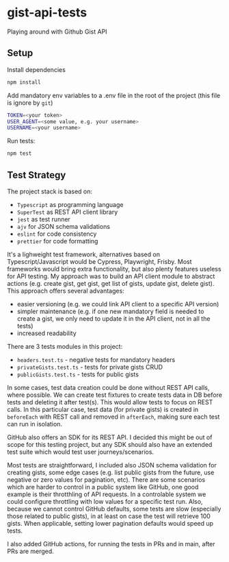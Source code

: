 # gist-api-tests

Playing around with Github Gist API

## Setup

Install dependencies

```bash
npm install
```

Add mandatory env variables to a .env file in the root of the project (this file is ignore by `git`)

```bash
TOKEN=<your token>
USER_AGENT=<some value, e.g. your username>
USERNAME=<your username>
```

Run tests:

```bash
npm test
```

## Test Strategy

The project stack is based on:

- `Typescript` as programming language
- `SuperTest` as REST API client library
- `jest` as test runner
- `ajv` for JSON schema validations
- `eslint` for code consistency
- `prettier` for code formatting

It's a lighweight test framework, alternatives based on Typescript/Javascript would be Cypress, Playwright, Frisby. Most frameworks would bring extra functionality, but also plenty features useless for API testing.
My approach was to build an API client module to abstract actions (e.g. create gist, get gist, get list of gists, update gist, delete gist). This approach offers several advantages:

- easier versioning (e.g. we could link API client to a specific API version)
- simpler maintenance (e.g. if one new mandatory field is needed to create a gist, we only need to update it in the API client, not in all the tests)
- increased readability

There are 3 tests modules in this project:

- `headers.test.ts` - negative tests for mandatory headers
- `privateGists.test.ts` - tests for private gists CRUD
- `publicGists.test.ts` - tests for public gists

In some cases, test data creation could be done without REST API calls, where possible. We can create test fixtures to create tests data in DB before tests and deleting it after test(s). This would allow tests to focus on REST calls. In this particular case, test data (for private gists) is created in `beforeEach` with REST call and removed in `afterEach`, making sure each test can run in isolation.

GitHub also offers an SDK for its REST API. I decided this might be out of scope for this testing project, but any SDK should also have an extended test suite which would test user journeys/scenarios.

Most tests are straightforward, I included also JSON schema validation for creating gists, some edge cases (e.g. list public gists from the future, use negative or zero values for pagination, etc). There are some scenarios which are harder to control in a public system like GitHub, one good example is their throtthling of API requests. In a controlable system we could configure throttling with low values for a specific test run.
Also, because we cannot control GitHub defaults, some tests are slow (especially those related to public gists), in at least on case the test will retrieve 100 gists. When applicable, setting lower pagination defaults would speed up tests.

I also added GitHub actions, for running the tests in PRs and in main, after PRs are merged.
